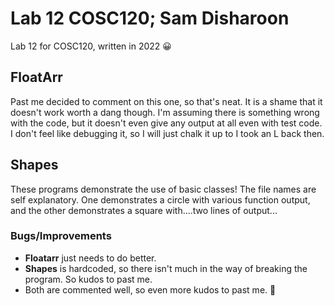 # Lab 12 COSC120; Sam Disharoon

Lab 12 for COSC120, written in 2022 :grinning:

## FloatArr

Past me decided to comment on this one, so that's neat. It is a shame that it doesn't work worth a dang though. I'm assuming there is something wrong with the code, but it doesn't even give any output at all even with test code. I don't feel like debugging it, so I will just chalk it up to I took an L back then.

## Shapes

These programs demonstrate the use of basic classes! The file names are self explanatory. One demonstrates a circle with various function output, and the other demonstrates a square with....two lines of output...

### Bugs/Improvements

- __Floatarr__ just needs to do better.
- __Shapes__ is hardcoded, so there isn't much in the way of breaking the program. So kudos to past me. 
- Both are commented well, so even more kudos to past me. :tada:
